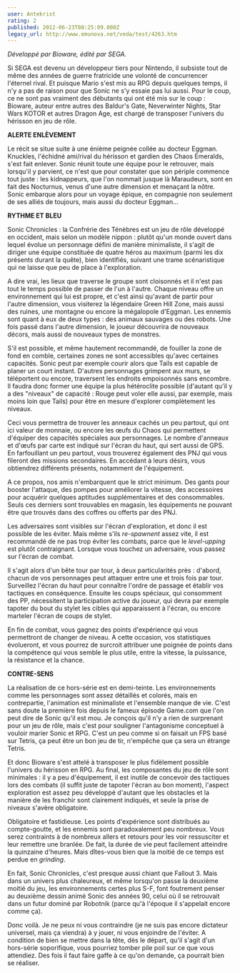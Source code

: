 ```yaml
---
user: Antekrist
rating: 2
published: 2012-06-23T08:25:09.000Z
legacy_url: http://www.emunova.net/veda/test/4263.htm
---
```

_Développé par Bioware, édité par SEGA._  

  

Si SEGA est devenu un développeur tiers pour Nintendo, il subsiste tout de même des années de guerre fratricide une volonté de concurrencer l'éternel rival. Et puisque Mario s'est mis au RPG depuis quelques temps, il n'y a pas de raison pour que Sonic ne s'y essaie pas lui aussi. Pour le coup, ce ne sont pas vraiment des débutants qui ont été mis sur le coup : Bioware, auteur entre autres des Baldur's Gate, Neverwinter Nights, Star Wars KOTOR et autres Dragon Age, est chargé de transposer l'univers du hérisson en jeu de rôle.  

  

**ALERTE ENLÈVEMENT**  

Le récit se situe suite à une énième peignée collée au docteur Eggman. Knuckles, l'échidné ami/rival du hérisson et gardien des Chaos Emeralds, s'est fait enlever. Sonic réunit toute une équipe pour le retrouver, mais lorsqu'il y parvient, ce n'est que pour constater que son périple commence tout juste : les kidnappeurs, que l'on nommait jusque là Maraudeurs, sont en fait des Nocturnus, venus d'une autre dimension et menaçant la nôtre. Sonic embarque alors pour un voyage épique, en compagnie non seulement de ses alliés de toujours, mais aussi du docteur Eggman...  

  

**RYTHME ET BLEU**  

Sonic Chronicles : la Confrérie des Ténèbres est un jeu de rôle développé en occident, mais selon un modèle nippon : plutôt qu'un monde ouvert dans lequel évolue un personnage défini de manière minimaliste, il s'agit de diriger une équipe constituée de quatre héros au maximum (parmi les dix présents durant la quête), bien identifiés, suivant une trame scénaristique qui ne laisse que peu de place à l'exploration.  

A dire vrai, les lieux que traverse le groupe sont cloisonnés et il n'est pas tout le temps possible de passer de l'un à l'autre. Chaque niveau offre un environnement qui lui est propre, et c'est ainsi qu'avant de partir pour l'autre dimension, vous visiterez la légendaire Green Hill Zone, mais aussi des ruines, une montagne ou encore la mégalopole d'Eggman. Les ennemis sont quant à eux de deux types : des animaux sauvages ou des robots. Une fois passé dans l'autre dimension, le joueur découvrira de nouveaux décors, mais aussi de nouveaux types de monstres.  

S'il est possible, et même hautement recommandé, de fouiller la zone de fond en comble, certaines zones ne sont accessibles qu'avec certaines capacités. Sonic peut par exemple courir alors que Tails est capable de planer un court instant. D'autres personnages grimpent aux murs, se téléportent ou encore, traversent les endroits empoisonnés sans encombre. Il faudra donc former une équipe la plus hétéroclite possible (d'autant qu'il y a des "niveaux" de capacité : Rouge peut voler elle aussi, par exemple, mais moins loin que Tails) pour être en mesure d'explorer complètement les niveaux.  

Ceci vous permettra de trouver les anneaux cachés un peu partout, qui ont ici valeur de monnaie, ou encore les œufs du Chaos qui permettent d'équiper des capacités spéciales aux personnages. Le nombre d'anneaux et d'œufs par carte est indiqué sur l'écran du haut, qui sert aussi de GPS. En farfouillant un peu partout, vous trouverez également des PNJ qui vous fileront des missions secondaires. En accédant à leurs désirs, vous obtiendrez différents présents, notamment de l'équipement.  

A ce propos, nos amis n'embarquent que le strict minimum. Des gants pour booster l'attaque, des pompes pour améliorer la vitesse, des accessoires pour acquérir quelques aptitudes supplémentaires et des consommables. Seuls ces derniers sont trouvables en magasin, les équipements ne pouvant être que trouvés dans des coffres ou offerts par des PNJ.  

  

Les adversaires sont visibles sur l'écran d'exploration, et donc il est possible de les éviter. Mais même s'ils _re-spawnent_ assez vite, il est recommandé de ne pas trop éviter les combats, parce que le _level-upping_ est plutôt contraignant. Lorsque vous touchez un adversaire, vous passez sur l'écran de combat.  

Il s'agit alors d'un bête tour par tour, à deux particularités près : d'abord, chacun de vos personnages peut attaquer entre une et trois fois par tour. Surveillez l'écran du haut pour connaître l'ordre de passage et établir vos tactiques en conséquence. Ensuite les coups spéciaux, qui consomment des PP, nécessitent la participation active du joueur, qui devra par exemple tapoter du bout du stylet les cibles qui apparaissent à l'écran, ou encore marteler l'écran de coups de stylet.  

En fin de combat, vous gagnez des points d'expérience qui vous permettront de changer de niveau. A cette occasion, vos statistiques évolueront, et vous pourrez de surcroit attribuer une poignée de points dans la compétence qui vous semble le plus utile, entre la vitesse, la puissance, la résistance et la chance.  

  

**CONTRE-SENS**  

La réalisation de ce hors-série est en demi-teinte. Les environnements comme les personnages sont assez détaillés et colorés, mais en contrepartie, l'animation est minimaliste et l'ensemble manque de vie. C'est sans doute la première fois depuis le fameux épisode Game.com que l'on peut dire de Sonic qu'il est mou. Je conçois qu'il n'y a rien de surprenant pour un jeu de rôle, mais c'est pour souligner l'antagonisme conceptuel à vouloir marier Sonic et RPG. C'est un peu comme si on faisait un FPS basé sur Tetris, ça peut être un bon jeu de tir, n'empêche que ça sera un étrange Tetris.  

Et donc Bioware s'est attelé à transposer le plus fidèlement possible l'univers du hérisson en RPG. Au final, les composantes du jeu de rôle sont minimales : il y a peu d'équipement, il est inutile de concevoir des tactiques lors des combats (il suffit juste de tapoter l'écran au bon moment), l'aspect exploration est assez peu développé d'autant que les obstacles et la manière de les franchir sont clairement indiqués, et seule la prise de niveaux s'avère obligatoire.  

Obligatoire et fastidieuse. Les points d'expérience sont distribués au compte-goutte, et les ennemis sont paradoxalement peu nombreux. Vous serez contraints à de nombreux allers et retours pour les voir ressusciter et leur remettre une branlée. De fait, la durée de vie peut facilement atteindre la quinzaine d'heures. Mais dîtes-vous bien que la moitié de ce temps est perdue en _grinding_.  

En fait, Sonic Chronicles, c'est presque aussi chiant que Fallout 3\. Mais dans un univers plus chaleureux, et même lorsqu'on passe la deuxième moitié du jeu, les environnements certes plus S-F, font foutrement penser au deuxième dessin animé Sonic des années 90, celui où il se retrouvait dans un futur dominé par Robotnik (parce qu'à l'époque il s'appelait encore comme ça).  

Donc voilà. Je ne peux ni vous contraindre (je ne suis pas encore dictateur universel, mais ça viendra) à y jouer, ni vous enjoindre de l'éviter. A condition de bien se mettre dans la tête, dès le départ, qu'il s'agit d'un hors-série soporifique, vous pourriez tomber pile poil sur ce que vous attendiez. Des fois il faut faire gaffe à ce qu'on demande, ça pourrait bien se réaliser.